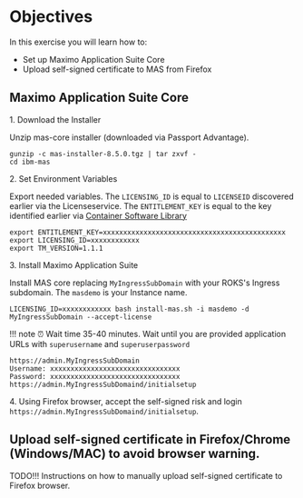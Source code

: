 # Objectives
In this exercise you will learn how to:

*  Set up Maximo Application Suite Core
*  Upload self-signed certificate to MAS from Firefox

## Maximo Application Suite Core

1\. Download the Installer

Unzip mas-core installer (downloaded via Passport Advantage).

```shell
gunzip -c mas-installer-8.5.0.tgz | tar zxvf -
cd ibm-mas
```

2\. Set Environment Variables

Export needed variables. The `LICENSING_ID` is equal to `LICENSEID` discovered earlier via the Licenseservice. The `ENTITLEMENT_KEY` is equal to the key identified earlier via [Container Software Library](https://myibm.ibm.com/products-services/containerlibrary)

```shell
export ENTITLEMENT_KEY=xxxxxxxxxxxxxxxxxxxxxxxxxxxxxxxxxxxxxxxxxxxxx
export LICENSING_ID=xxxxxxxxxxxx
export TM_VERSION=1.1.1
```

3\. Install Maximo Application Suite

Install MAS core replacing `MyIngressSubDomain` with your ROKS's Ingress subdomain. The `masdemo` is your Instance name.

```shell
LICENSING_ID=xxxxxxxxxxxx bash install-mas.sh -i masdemo -d MyIngressSubDomain --accept-license
```

!!! note
    ⏰ Wait time 35-40 minutes. Wait until you are provided application URLs with `superusername` and `superuserpassword` 

```console
https://admin.MyIngressSubDomain
Username: xxxxxxxxxxxxxxxxxxxxxxxxxxxxxxxx
Password: xxxxxxxxxxxxxxxxxxxxxxxxxxxxxxxx
https://admin.MyIngressSubDomaind/initialsetup
```

4\.  Using Firefox browser, accept the self-signed risk and login `https://admin.MyIngressSubDomaind/initialsetup`.

## Upload self-signed certificate in Firefox/Chrome (Windows/MAC) to avoid browser warning.

TODO!!!  Instructions on how to manually upload self-signed certificate to Firefox browser.
